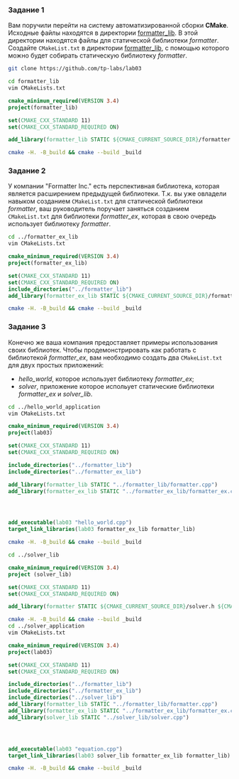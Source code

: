 
### Задание 1
Вам поручили перейти на систему автоматизированной сборки **CMake**.
Исходные файлы находятся в директории [formatter_lib](formatter_lib).
В этой директории находятся файлы для статической библиотеки *formatter*.
Создайте `CMakeList.txt` в директории [formatter_lib](formatter_lib),
с помощью которого можно будет собирать статическую библиотеку *formatter*.

```bash
git clone https://github.com/tp-labs/lab03

cd formatter_lib
vim CMakeLists.txt
```

```cmake
cmake_minimum_required(VERSION 3.4)
project(formatter_lib)

set(CMAKE_CXX_STANDARD 11)
set(CMAKE_CXX_STANDARD_REQUIRED ON)

add_library(formatter_lib STATIC ${CMAKE_CURRENT_SOURCE_DIR}/formatter.cpp)
```

```bash
cmake -H. -B_build && cmake --build _build  
```


### Задание 2
У компании "Formatter Inc." есть перспективная библиотека,
которая является расширением предыдущей библиотеки. Т.к. вы уже овладели
навыком созданием `CMakeList.txt` для статической библиотеки *formatter*, ваш 
руководитель поручает заняться созданием `CMakeList.txt` для библиотеки 
*formatter_ex*, которая в свою очередь использует библиотеку *formatter*.

```bash
cd ../formatter_ex_lib
vim CMakeLists.txt
```
```cmake
cmake_minimum_required(VERSION 3.4)
project(formatter_ex_lib)

set(CMAKE_CXX_STANDARD 11)
set(CMAKE_CXX_STANDARD_REQUIRED ON)
include_directories("../formatter_lib")
add_library(formatter_ex_lib STATIC ${CMAKE_CURRENT_SOURCE_DIR}/formatter_ex.cpp)
```
```bash
cmake -H. -B_build && cmake --build _build 
```


### Задание 3
Конечно же ваша компания предоставляет примеры использования своих библиотек.
Чтобы продемонстрировать как работать с библиотекой *formatter_ex*,
вам необходимо создать два `CMakeList.txt` для двух простых приложений:
* *hello_world*, которое использует библиотеку *formatter_ex*;
* *solver*, приложение которое испольует статические библиотеки *formatter_ex* и *solver_lib*.

```bash
cd ../hello_world_application
vim CMakeLists.txt
```
```cmake
cmake_minimum_required(VERSION 3.4)
project(lab03)

set(CMAKE_CXX_STANDARD 11)
set(CMAKE_CXX_STANDARD_REQUIRED ON)

include_directories("../formatter_lib")
include_directories("../formatter_ex_lib")

add_library(formatter_lib STATIC "../formatter_lib/formatter.cpp")
add_library(formatter_ex_lib STATIC "../formatter_ex_lib/formatter_ex.cpp")




add_executable(lab03 "hello_world.cpp")
target_link_libraries(lab03 formatter_ex_lib formatter_lib)
```
```bash
cmake -H. -B_build && cmake --build _build
```

```bash
cd ../solver_lib
```
```cmake
cmake_minimum_required(VERSION 3.4)
project (solver_lib)

set(CMAKE_CXX_STANDARD 11)
set(CMAKE_CXX_STANDARD_REQUIRED ON)

add_library(formatter STATIC ${CMAKE_CURRENT_SOURCE_DIR}/solver.h ${CMAKE_CURRENT_SOURCE_DIR}/solver.cpp)
```
```bash
cmake -H. -B_build && cmake --build _build
cd ../solver_application
vim CMakeLists.txt
```
```cmake
cmake_minimum_required(VERSION 3.4)
project(lab03)

set(CMAKE_CXX_STANDARD 11)
set(CMAKE_CXX_STANDARD_REQUIRED ON)

include_directories("../formatter_lib")
include_directories("../formatter_ex_lib")
include_directories("../solver_lib")
add_library(formatter_lib STATIC "../formatter_lib/formatter.cpp")
add_library(formatter_ex_lib STATIC "../formatter_ex_lib/formatter_ex.cpp")
add_library(solver_lib STATIC "../solver_lib/solver.cpp")




add_executable(lab03 "equation.cpp")
target_link_libraries(lab03 solver_lib formatter_ex_lib formatter_lib)
```
```bash
cmake -H. -B_build && cmake --build _build
```
